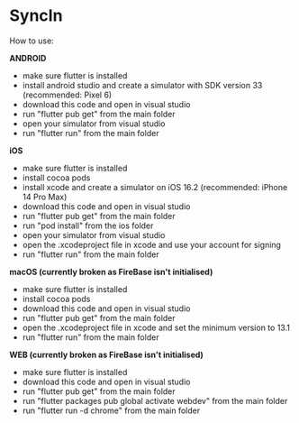 # SyncIn

How to use:

**ANDROID**

- make sure flutter is installed
- install android studio and create a simulator with SDK version 33 (recommended: Pixel 6)
- download this code and open in visual studio
- run "flutter pub get" from the main folder
- open your simulator from visual studio
- run "flutter run" from the main folder

**iOS**

- make sure flutter is installed
- install cocoa pods
- install xcode and create a simulator on iOS 16.2 (recommended: iPhone 14 Pro Max)
- download this code and open in visual studio
- run "flutter pub get" from the main folder
- run "pod install" from the ios folder
- open your simulator from visual studio
- open the .xcodeproject file in xcode and use your account for signing
- run "flutter run" from the main folder

**macOS (currently broken as FireBase isn't initialised)**

- make sure flutter is installed
- install cocoa pods
- download this code and open in visual studio
- run "flutter pub get" from the main folder
- open the .xcodeproject file in xcode and set the minimum version to 13.1
- run "flutter run" from the main folder

**WEB (currently broken as FireBase isn't initialised)**

- make sure flutter is installed
- download this code and open in visual studio
- run "flutter pub get" from the main folder
- run "flutter packages pub global activate webdev" from the main folder
- run "flutter run -d chrome" from the main folder

